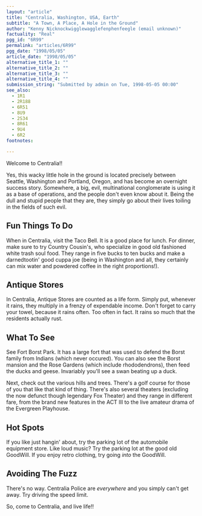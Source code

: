 ```yaml
---
layout: "article"
title: "Centralia, Washington, USA, Earth"
subtitle: "A Town, A Place, A Hole in the Ground"
author: "Kenny Nicknockwigglewagglefenphenfeegle (email unknown)"
factuality: "Real"
pgg_id: "6R99"
permalink: "articles/6R99"
pgg_date: "1998/05/05"
article_date: "1998/05/05"
alternative_title_1: ""
alternative_title_2: ""
alternative_title_3: ""
alternative_title_4: ""
submission_string: "Submitted by admin on Tue, 1998-05-05 00:00"
see_also:
  - 1R1
  - 2R188
  - 6R51
  - 8U9
  - 2S34
  - 8R61
  - 9U4
  - 6R2
footnotes: 

---
```

<div>
<p>Welcome to Centralia!!</p>
<p>Yes, this wacky little hole in the ground is located precisely between Seattle, Washington and Portland, Oregon, and has become an overnight success story. Somewhere, a big, evil, multinational conglomerate is using it as a base of operations, and the people don't even know about it. Being the dull and stupid people that they are, they simply go about their lives toiling in the fields of such evil.</p>
<h2>Fun Things To Do</h2>
<p>When in Centralia, visit the Taco Bell. It is a good place for lunch. For dinner, make sure to try Country Cousin's, who specialize in good old fashioned white trash soul food. They range in five bucks to ten bucks and make a darnedtootin' good cuppa joe (being in Washington and all, they certainly can mix water and powdered coffee in the right proportions!).</p>
<h2>Antique Stores</h2>
<p>In Centralia, Antique Stores are counted as a life form. Simply put, whenever it rains, they multiply in a frenzy of expendable income. Don't forget to carry your towel, because it rains often. Too often in fact. It rains so much that the residents actually rust.</p>
<h2>What To See</h2>
<p>See Fort Borst Park. It has a large fort that was used to defend the Borst family from Indians (which never occured). You can also see the Borst mansion and the Rose Gardens (which include rhododendrons), then feed the ducks and geese. Invariably you'll see a swan beating up a duck.</p>
<p>Next, check out the various hills and trees. There's a golf course for those of you that like that kind of thing. There's also several theaters (excluding the now defunct though legendary Fox Theater) and they range in different fare, from the brand new features in the ACT III to the live amateur drama of the Evergreen Playhouse.</p>
<h2>Hot Spots</h2>
<p>If you like just hangin' about, try the parking lot of the automobile equipment store. Like loud music? Try the parking lot at the good old GoodWill. If you enjoy retro clothing, try going <em>into</em> the GoodWill.</p>
<h2>Avoiding The Fuzz</h2>
<p>There's no way. Centralia Police are <em>everywhere</em> and you simply can't get away. Try driving the speed limit.</p>
<p>So, come to Centralia, and live life!!</p>
</div>
